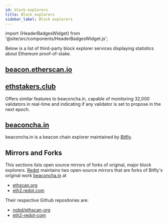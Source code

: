 ```yaml
---
id: block-explorers
title: Block explorers
sidebar_label: Block explorers
---
```


import {HeaderBadgesWidget} from '@site/src/components/HeaderBadgesWidget.js';

<HeaderBadgesWidget />

Below is a list of third-party block explorer services displaying statistics about Ethereum proof-of-stake.

## [beacon.etherscan.io](https://beacon.etherscan.io)

## [ethstakers.club](https://ethstakers.club/)

Offers similar features to beaconcha.in, capable of monitoring 32,000 validators in real-time and indicating if any validator is set to propose in the next epoch.

## [beaconcha.in](https://beaconcha.in/)

beaconcha.in is a beacon chain explorer maintained by [Bitfly](https://www.bitfly.at).

## Mirrors and Forks

This sections lists open source mirrors of forks of original, major block explorers. [Redot](https://redot.com) maintains two open-source mirrors that are forks of Bitfly's original work [beaconcha.in](https://beaconcha.in) at

- [ethscan.org](https://ethscan.org)
- [eth2.redot.com](https://eth2.redot.com)

Their respective Github repositories are:

- [nobd/ethscan-org](https://github.com/nobd/ethscan-org)
- [eth2-redot-com](https://github.com/AtlantPlatform/eth2-redot-com)


